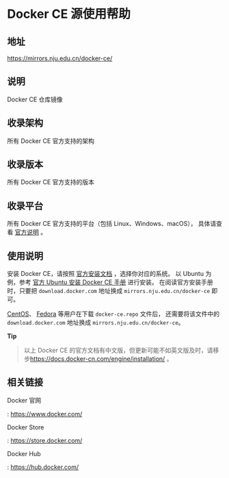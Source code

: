 # Docker CE 源使用帮助

## 地址

<https://mirrors.nju.edu.cn/docker-ce/>

## 说明

Docker CE 仓库镜像

## 收录架构

所有 Docker CE 官方支持的架构

## 收录版本

所有 Docker CE 官方支持的版本

## 收录平台

所有 Docker CE 官方支持的平台（包括 Linux、Windows、macOS）， 具体请查看
[官方说明](https://docs.docker.com/engine/installation/#supported-platforms)
。

## 使用说明

安装 Docker CE，请按照
[官方安装文档](https://docs.docker.com/engine/installation/)
，选择你对应的系统。 以 Ubuntu 为例，参考 [官方 Ubuntu 安装 Docker CE
手册](https://docs.docker.com/engine/installation/linux/docker-ce/ubuntu/)
进行安装。 在阅读官方安装手册时，只要把 `download.docker.com` 地址换成
`mirrors.nju.edu.cn/docker-ce` 即可。

[CentOS](https://docs.docker.com/engine/installation/linux/docker-ce/centos/)、
[Fedora](https://docs.docker.com/engine/installation/linux/docker-ce/fedora/)
等用户在下载 `docker-ce.repo`  文件后，
还需要将该文件中的 `download.docker.com` 地址换成
`mirrors.nju.edu.cn/docker-ce`。

**Tip**
> 以上 Docker CE 的官方文档有中文版，但更新可能不如英文版及时，请移步<https://docs.docker-cn.com/engine/installation/> 。

## 相关链接

Docker 官网

:   <https://www.docker.com/>

Docker Store

:   <https://store.docker.com/>

Docker Hub

:   <https://hub.docker.com/>
